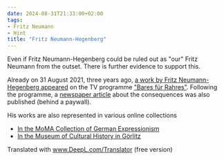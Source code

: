 ```yaml
---
date: 2024-08-31T21:33:00+02:00
tags:
- Fritz Neumann
- Hint
title: "Fritz Neumann-Hegenberg"
---
```


Even if Fritz Neumann-Hegenberg could be ruled out as "our" Fritz Neumann from the outset. There is further evidence to support this.

Already on 31 August 2021, three years ago, [a work by Fritz Neumann-Hegenberg appeared](https://de.nachrichten.yahoo.com/geschichtstr%C3%A4chtige-stunde-verschollen-geglaubter-k%C3%BCnstler-142655951.html) on the TV programme ["Bares für Rahres"](https://de.wikipedia.org/wiki/Bares_f%C3%BCr_Rares). Following the programme, a [newspaper article](https://www.saechsische.de/goerlitz/goerlitzer-museum-bares-fuer-rares-expressionismus-neumann-hegenberg-5527983-plus.html) about the consequences was also published (behind a paywall).

His works are also represented in various online collections
* [In the MoMA Collection of German Expressionism](https://www.moma.org/s/ge/collection_ge/objbyartist/objbyartist_artid-36797_role-1_thumbs.html)
* [In the Museum of Cultural History in Görlitz](https://sachsen.museum-digital.de/objects?s=persinst:163699&style=browse)

Translated with www.DeepL.com/Translator (free version)
